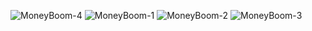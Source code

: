 ![MoneyBoom-4](https://user-images.githubusercontent.com/6885956/166477815-0544f7d6-079d-45eb-a0fa-66ca908325bd.png)
![MoneyBoom-1](https://user-images.githubusercontent.com/6885956/166473849-26d03af1-af9e-4c10-b6ff-c995a0d8221d.png)
![MoneyBoom-2](https://user-images.githubusercontent.com/6885956/166473854-d7bb4afa-a4a5-4ee4-bc13-f7a1f8c7190d.png)
![MoneyBoom-3](https://user-images.githubusercontent.com/6885956/166473859-a5d32337-4246-419f-9bc5-64375eb6d753.png)
